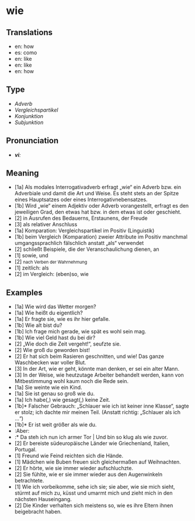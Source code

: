 # wie
## Translations
- en: how
- es: como
- en: like
- en: like
- en: how
## Type
- _Adverb_
- _Vergleichspartikel_
- _Konjunktion_
- _Subjunktion_
## Pronunciation
- **_viː_**
## Meaning
- [1a] Als modales Interrogativadverb erfragt „wie“ ein Adverb bzw. ein Adverbiale und damit die Art und Weise. Es steht stets an der Spitze eines Hauptsatzes oder eines Interrogativnebensatzes.
- [1b] Wird „wie“ einem Adjektiv oder Adverb vorangestellt, erfragt es den jeweiligen Grad, den etwas hat bzw. in dem etwas ist oder geschieht.
- [2] in Ausrufen des Bedauerns, Erstaunens, der Freude
- [3] als relativer Anschluss
- [1a] Komparation: Vergleichspartikel im Positiv (Linguistik)
- [1b] beim Vergleich (Komparation) zweier Attribute im Positiv manchmal umgangssprachlich fälschlich anstatt „als“ verwendet
- [2] schließt Beispiele, die der Veranschaulichung dienen, an
- [1] sowie, und
- [2] <small>nach Verben der Wahrnehmung</small>
- [1] zeitlich: als
- [2] im Vergleich: (eben)so, wie
## Examples
- [1a] Wie wird das Wetter morgen?
- [1a] Wie heißt du eigentlich?
- [1a] Er fragte sie, wie es ihr hier gefalle.
- [1b] Wie alt bist du?
- [1b] Ich frage mich gerade, wie spät es wohl sein mag.
- [1b] Wie viel Geld hast du bei dir?
- [2] „Wie doch die Zeit vergeht!“, seufzte sie.
- [2] Wie groß du geworden bist!
- [2] Er hat sich beim Rasieren geschnitten, und wie! Das ganze Waschbecken war voller Blut.
- [3] In der Art, wie er geht, könnte man denken, er sei ein alter Mann.
- [3] In der Weise, wie heutzutage Arbeiter behandelt werden, kann von Mitbestimmung wohl kaum noch die Rede sein.
- [1a] Sie weinte wie ein Kind.
- [1a] Sie ist genau so groß wie du.
- [1a] Ich habe(,) wie gesagt(,) keine Zeit.
- [1b]* Falscher Gebrauch: „Schlauer wie ich ist keiner inne Klasse“, sagte er stolz; ich dachte mir meinen Teil. (Anstatt richtig: „Schlauer als ich …“)
- [1b]* Er ist weit größer als wie du.
- :Aber:
- :* Da steh ich nun ich armer Tor | Und bin so klug als wie zuvor.
- [2] Er bereiste südeuropäische Länder wie Griechenland, Italien, Portugal.
- [1] Freund wie Feind reichten sich die Hände.
- [1] Mädchen wie Buben freuen sich gleichermaßen auf Weihnachten.
- [2] Er hörte, wie sie immer wieder aufschluchzte.
- [2] Sie fühlte, wie er sie immer wieder aus den Augenwinkeln betrachtete.
- [1] Wie ich vorbeikomme, sehe ich sie; sie aber, wie sie mich sieht, stürmt auf mich zu, küsst und umarmt mich und zieht mich in den nächsten Hauseingang.
- [2] Die Kinder verhalten sich meistens so, wie es ihre Eltern ihnen beigebracht haben.
